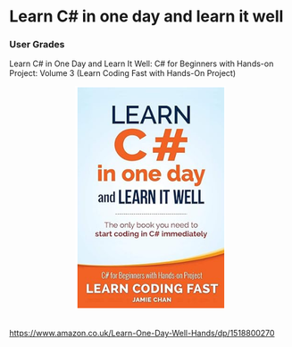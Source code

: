 # Learn C# in one day and learn it well

### User Grades

Learn C# in One Day and Learn It Well: C# for Beginners with Hands-on Project: Volume 3 (Learn Coding Fast with Hands-On Project)
<br>

<div align="center">
    <a href="https://www.amazon.co.uk/Learn-One-Day-Well-Hands/dp/1518800270" target="_blank">
        <img alt="lamp" src="https://github.com/Valikahn/HelloWorldAgain/blob/master/img/book.png">
    </a>
</div>

<br>

https://www.amazon.co.uk/Learn-One-Day-Well-Hands/dp/1518800270
